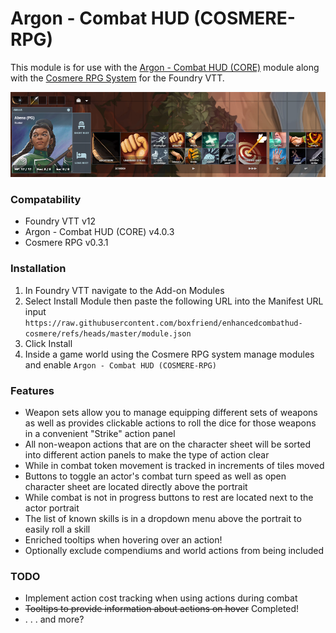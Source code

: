 # Argon - Combat HUD (COSMERE-RPG)

This module is for use with the [Argon - Combat HUD (CORE)](https://foundryvtt.com/packages/enhancedcombathud/) module along with the [Cosmere RPG System](https://github.com/the-metalworks/cosmere-rpg) for the Foundry VTT.

![Example showcasing the layout of the HUD](/imgs/example.png "Example")

### Compatability
- Foundry VTT v12
- Argon - Combat HUD (CORE) v4.0.3
- Cosmere RPG v0.3.1

### Installation
1. In Foundry VTT navigate to the Add-on Modules
2. Select Install Module then paste the following URL into the Manifest URL input
   `https://raw.githubusercontent.com/boxfriend/enhancedcombathud-cosmere/refs/heads/master/module.json`
3. Click Install
4. Inside a game world using the Cosmere RPG system manage modules and enable `Argon - Combat HUD (COSMERE-RPG)`


### Features
- Weapon sets allow you to manage equipping different sets of weapons as well as provides clickable actions to roll the dice for those weapons in a convenient "Strike" action panel
- All non-weapon actions that are on the character sheet will be sorted into different action panels to make the type of action clear
- While in combat token movement is tracked in increments of tiles moved
- Buttons to toggle an actor's combat turn speed as well as open character sheet are located directly above the portrait
- While combat is not in progress buttons to rest are located next to the actor portrait
- The list of known skills is in a dropdown menu above the portrait to easily roll a skill
- Enriched tooltips when hovering over an action!
- Optionally exclude compendiums and world actions from being included

### TODO
- Implement action cost tracking when using actions during combat
- ~~Tooltips to provide information about actions on hover~~ Completed!
- . . . and more?
